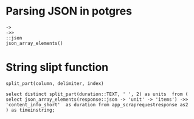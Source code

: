 # Parsing JSON in potgres 
    ->
    ->>
    ::json
    json_array_elements()

# String slipt function
    split_part(column, delimiter, index)

```
select distinct split_part(duration::TEXT, ' ', 2) as units  from (
select json_array_elements(response::json -> 'unit' -> 'items') ->> 'content_info_short'  as duration from app_scraprequestresponse as2
) as timeinstring;
```
